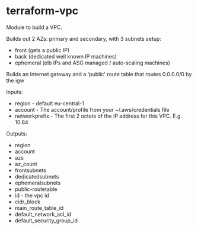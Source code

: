 # terraform-vpc

Module to build a VPC.

Builds out 2 AZs: primary and secondary, with 3 subnets setup:

  * front (gets a public IP)
  * back (dedicated well known IP machines)
  * ephemeral (elb IPs and ASG managed / auto-scaling machines)

Builds an Internet gateway and a 'public' route table that routes
0.0.0.0/0 by the igw

Inputs:
  * region - default eu-central-1
  * account - The account/profile from your ~/.aws/credentials file
  * networkprefix - The first 2 octets of the IP address for this VPC. E.g. 10.84

Outputs:
  * region
  * account
  * azs
  * az_count
  * frontsubnets
  * dedicatedsubnets
  * ephemeralsubnets
  * public-routetable
  * id - the vpc id
  * cidr_block
  * main_route_table_id
  * default_network_acl_id
  * default_security_group_id

